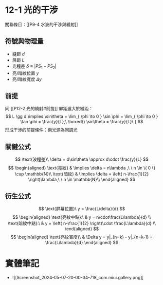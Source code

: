 # 12-1 光的干涉
關聯條目：[[P9-4 水波的干涉與繞射]]
## 符號與物理量
- 縫距 $d$
- 屏距 $L$
- 光程差 $\delta \equiv |PS_1 - PS_2|$
- 亮/暗紋位置 $y$
- 亮/暗紋寬度 $\Delta y$
## 前提
同 [[P12-2 光的繞射#前提]]
屏距遠大於縫距：
$$
L \gg d \implies \sin\theta = \lim_{ \phi \to 0 } \sin \phi = \lim_{ \phi \to 0 } \tan \phi = \frac{y}{L},\ \boxed{\ \sin\theta = \frac{y}{L}\ }
$$
形成干涉的前提條件：兩光源為同調光
## 關鍵公式
$$
\text{波程差}\ \delta = d\sin\theta \approx d\cdot \frac{y}{L}
$$
$$
\begin{aligned}
\text{亮紋}  & \implies \delta = n\lambda ,\ \ n \in \{ 0 \} \cup \mathbb{N}\\
\text{暗紋}  & \implies \delta = \left( n-\frac{1}{2} \right)\lambda,\ \ n \in \mathbb{N}\\
\end{aligned}
$$
## 衍生公式
$$
\text{屏幕位置}\ y = \frac{L\delta}{d}
$$
$$
\begin{aligned} 
\text{亮紋中點}:\  &  y = n\cdot\frac{L\lambda}{d} \\
\text{暗紋中點}:\  &  y = \left( n-\frac{1}{2} \right)\cdot \frac{L\lambda}{d} \\
\end{aligned}
$$
$$
\begin{aligned}
\text{亮紋寬度}\ & \Delta y = y|_{n=k} - y|_{n=k-1} = \frac{L\lambda}{d}
\end{aligned}
$$
# 實體筆記
- ![[Screenshot_2024-05-07-20-00-34-718_com.miui.gallery.png]]